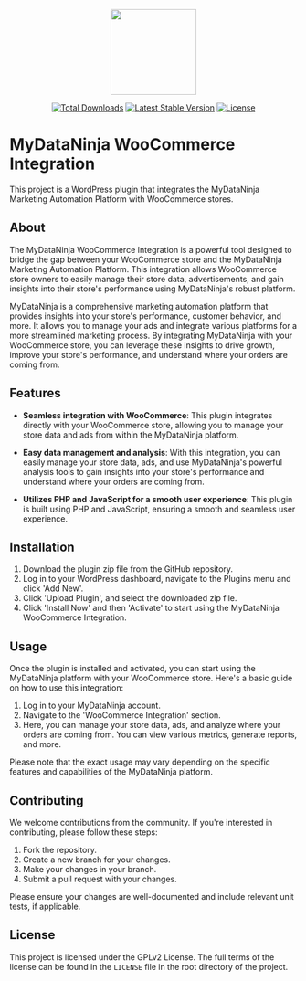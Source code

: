 <p align="center"><a href="https://mydataninja.com" target="_blank"><img src="https://mydataninja.com/wp-content/uploads/2023/07/logo.png" width="150"></a></p>

<p align="center">
    <a href="https://github.com/iamdataninja/mydataninja-wordpress-plugin/releases"><img src="https://img.shields.io/github/downloads/iamdataninja/mydataninja-wordpress-plugin/total.svg" alt="Total Downloads"></a>
    <a href="https://github.com/iamdataninja/mydataninja-wordpress-plugin/releases"><img src="https://img.shields.io/github/v/release/iamdataninja/mydataninja-wordpress-plugin" alt="Latest Stable Version"></a>
    <a href="https://github.com/iamdataninja/mydataninja-wordpress-plugin/blob/master/LICENSE"><img src="https://img.shields.io/github/license/iamdataninja/mydataninja-wordpress-plugin" alt="License"></a>
</p>

# MyDataNinja WooCommerce Integration

This project is a WordPress plugin that integrates the MyDataNinja Marketing Automation Platform with WooCommerce stores.

## About

The MyDataNinja WooCommerce Integration is a powerful tool designed to bridge the gap between your WooCommerce store and the MyDataNinja Marketing Automation Platform. This integration allows WooCommerce store owners to easily manage their store data, advertisements, and gain insights into their store's performance using MyDataNinja's robust platform.

MyDataNinja is a comprehensive marketing automation platform that provides insights into your store's performance, customer behavior, and more. It allows you to manage your ads and integrate various platforms for a more streamlined marketing process. By integrating MyDataNinja with your WooCommerce store, you can leverage these insights to drive growth, improve your store's performance, and understand where your orders are coming from.

## Features

- **Seamless integration with WooCommerce**: This plugin integrates directly with your WooCommerce store, allowing you to manage your store data and ads from within the MyDataNinja platform.

- **Easy data management and analysis**: With this integration, you can easily manage your store data, ads, and use MyDataNinja's powerful analysis tools to gain insights into your store's performance and understand where your orders are coming from.

- **Utilizes PHP and JavaScript for a smooth user experience**: This plugin is built using PHP and JavaScript, ensuring a smooth and seamless user experience.

## Installation

1. Download the plugin zip file from the GitHub repository.
2. Log in to your WordPress dashboard, navigate to the Plugins menu and click 'Add New'.
3. Click 'Upload Plugin', and select the downloaded zip file.
4. Click 'Install Now' and then 'Activate' to start using the MyDataNinja WooCommerce Integration.

## Usage

Once the plugin is installed and activated, you can start using the MyDataNinja platform with your WooCommerce store. Here's a basic guide on how to use this integration:

1. Log in to your MyDataNinja account.
2. Navigate to the 'WooCommerce Integration' section.
3. Here, you can manage your store data, ads, and analyze where your orders are coming from. You can view various metrics, generate reports, and more.

Please note that the exact usage may vary depending on the specific features and capabilities of the MyDataNinja platform.

## Contributing

We welcome contributions from the community. If you're interested in contributing, please follow these steps:

1. Fork the repository.
2. Create a new branch for your changes.
3. Make your changes in your branch.
4. Submit a pull request with your changes.

Please ensure your changes are well-documented and include relevant unit tests, if applicable.

## License

This project is licensed under the GPLv2 License. The full terms of the license can be found in the `LICENSE` file in the root directory of the project.